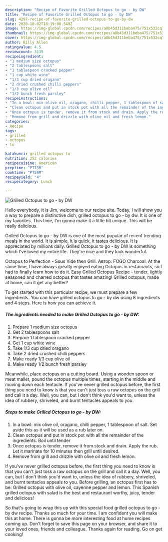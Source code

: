 ```yaml
---
description: "Recipe of Favorite Grilled Octopus to go - by DW"
title: "Recipe of Favorite Grilled Octopus to go - by DW"
slug: 4297-recipe-of-favorite-grilled-octopus-to-go-by-dw
date: 2020-10-02T18:19:08.549Z
image: https://img-global.cpcdn.com/recipes/a0b45d311beba475/751x532cq70/grilled-octopus-to-go-by-dw-recipe-main-photo.jpg
thumbnail: https://img-global.cpcdn.com/recipes/a0b45d311beba475/751x532cq70/grilled-octopus-to-go-by-dw-recipe-main-photo.jpg
cover: https://img-global.cpcdn.com/recipes/a0b45d311beba475/751x532cq70/grilled-octopus-to-go-by-dw-recipe-main-photo.jpg
author: Billy Allen
ratingvalue: 4.5
reviewcount: 3139
recipeingredient:
- "1 medium size octopus"
- "2 tablespoons salt"
- "1 tablespoon cracked pepper"
- "1 cup white wine"
- "1/3 cup dried oragano"
- "2 dried crushed chilli peppers"
- "1/3 cup olive oil"
- "1/2 bunch fresh parsley"
recipeinstructions:
- "In a bowl: mix olive oil, oragano, chilli pepper, 1 tablespoon of salt. Set aside this as it will be used as a rub later on."
- "Clean octopus and put in stock pot with all the remainder of the ingredients.  Boil until tender"
- "Once octopus is tender, remove it from stock and drain. Apply the rub. Let it marinate for 10 minutes then grill until desired."
- "Remove from grill and drizzle with olive oil and fresh lemon."
categories:
- Recipe
tags:
- grilled
- octopus
- to

katakunci: grilled octopus to 
nutrition: 252 calories
recipecuisine: American
preptime: "PT15M"
cooktime: "PT59M"
recipeyield: "4"
recipecategory: Lunch

---
```



![Grilled Octopus to go - by DW](https://img-global.cpcdn.com/recipes/a0b45d311beba475/751x532cq70/grilled-octopus-to-go-by-dw-recipe-main-photo.jpg)

Hello everybody, it is Jim, welcome to our recipe site. Today, I will show you a way to prepare a distinctive dish, grilled octopus to go - by dw. It is one of my favorites. This time, I'm gonna make it a little bit unique. This will be really delicious.

Grilled Octopus to go - by DW is one of the most popular of recent trending meals in the world. It is simple, it is quick, it tastes delicious. It is appreciated by millions daily. Grilled Octopus to go - by DW is something which I've loved my entire life. They're nice and they look wonderful.

Octopus to Perfection - Sous Vide then Grill. Автор: FOGO Charcoal. At the same time, I have always greatly enjoyed eating Octopus in restaurants, so I had to finally learn how to do it. Easy Grilled Octopus Recipe - tender, lightly seasoned and charred octopus that tastes amazing! Grilled octopus, made at home, can it get any better?


To get started with this particular recipe, we must prepare a few ingredients. You can have grilled octopus to go - by dw using 8 ingredients and 4 steps. Here is how you can achieve it.

<!--inarticleads1-->

##### The ingredients needed to make Grilled Octopus to go - by DW:

1. Prepare 1 medium size octopus
1. Get 2 tablespoons salt
1. Prepare 1 tablespoon cracked pepper
1. Get 1 cup white wine
1. Take 1/3 cup dried oragano
1. Take 2 dried crushed chilli peppers
1. Make ready 1/3 cup olive oil
1. Make ready 1/2 bunch fresh parsley


Meanwhile, place octopus on a cutting board. Using a wooden spoon or meat mallet, pound the octopus multiple times, starting in the middle and moving down each tentacle. If you&#39;ve never grilled octopus before, the first thing you need to know is that you can&#39;t just toss a raw octopus on the grill and call it a day. Well, you can, but I don&#39;t think you&#39;d want to, unless the idea of rubbery, shriveled, and burnt tentacles appeals to you. 

<!--inarticleads2-->

##### Steps to make Grilled Octopus to go - by DW:

1. In a bowl: mix olive oil, oragano, chilli pepper, 1 tablespoon of salt. Set aside this as it will be used as a rub later on.
1. Clean octopus and put in stock pot with all the remainder of the ingredients.  Boil until tender
1. Once octopus is tender, remove it from stock and drain. Apply the rub. Let it marinate for 10 minutes then grill until desired.
1. Remove from grill and drizzle with olive oil and fresh lemon.


If you&#39;ve never grilled octopus before, the first thing you need to know is that you can&#39;t just toss a raw octopus on the grill and call it a day. Well, you can, but I don&#39;t think you&#39;d want to, unless the idea of rubbery, shriveled, and burnt tentacles appeals to you. Before grilling, an octopus first has to be. Grilled octopus with olive oil, cayenne pepper and lemon. This Spanish grilled octopus with salad is the best and restaurant worthy, juicy, tender and delicious! 

So that's going to wrap this up with this special food grilled octopus to go - by dw recipe. Thanks so much for your time. I am confident you will make this at home. There is gonna be more interesting food at home recipes coming up. Don't forget to save this page on your browser, and share it to your loved ones, friends and colleague. Thanks again for reading. Go on get cooking!
